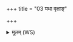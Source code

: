 +++
title = "03 यथा वृक्षाङ्"

+++
<details><summary>मूलम् (WS)</summary>

यथा वृक्षाङ् अभ्यभवः साकमिन्द्रेण मेदिना ।  
एवा मा भगिनं कृण्वप द्रान्त्वरातयः ॥ ॥ ३ ॥
</details>